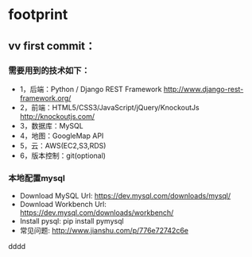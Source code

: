 # footprint

## vv first commit：

### 需要用到的技术如下：
* 1，后端：Python / Django REST Framework
http://www.django-rest-framework.org/
* 2，前端：HTML5/CSS3/JavaScript/jQuery/KnockoutJs
http://knockoutjs.com/
* 3，数据库：MySQL
* 4，地图：GoogleMap API
* 5，云：AWS(EC2,S3,RDS)
* 6，版本控制：git(optional)


### 本地配置mysql
* Download MySQL Url: https://dev.mysql.com/downloads/mysql/
* Download Workbench Url: https://dev.mysql.com/downloads/workbench/
* Install pysql: pip install pymysql
* 常见问题: http://www.jianshu.com/p/776e72742c6e

dddd